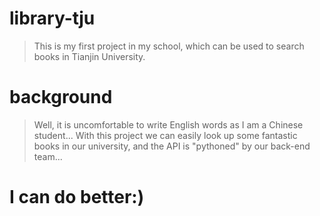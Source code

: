 # library-tju
> This is my first project in my school, which can be used to search books in Tianjin University.
# background
> Well, it is uncomfortable to write English words as I am a Chinese student... With this project we can easily look up some fantastic books in our university, and the API is "pythoned" by our back-end team...
# I can do better:)

